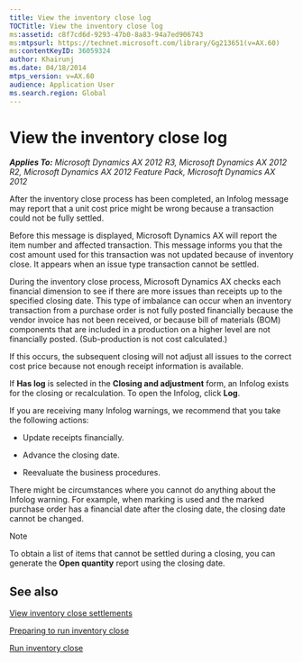 ```yaml
---
title: View the inventory close log
TOCTitle: View the inventory close log
ms:assetid: c8f7cd6d-9293-47b0-8a83-94a7ed906743
ms:mtpsurl: https://technet.microsoft.com/library/Gg213651(v=AX.60)
ms:contentKeyID: 36059324
author: Khairunj
ms.date: 04/18/2014
mtps_version: v=AX.60
audience: Application User
ms.search.region: Global
---
```


# View the inventory close log 


_**Applies To:** Microsoft Dynamics AX 2012 R3, Microsoft Dynamics AX 2012 R2, Microsoft Dynamics AX 2012 Feature Pack, Microsoft Dynamics AX 2012_

After the inventory close process has been completed, an Infolog message may report that a unit cost price might be wrong because a transaction could not be fully settled.

Before this message is displayed, Microsoft Dynamics AX will report the item number and affected transaction. This message informs you that the cost amount used for this transaction was not updated because of inventory close. It appears when an issue type transaction cannot be settled.

During the inventory close process, Microsoft Dynamics AX checks each financial dimension to see if there are more issues than receipts up to the specified closing date. This type of imbalance can occur when an inventory transaction from a purchase order is not fully posted financially because the vendor invoice has not been received, or because bill of materials (BOM) components that are included in a production on a higher level are not financially posted. (Sub-production is not cost calculated.)

If this occurs, the subsequent closing will not adjust all issues to the correct cost price because not enough receipt information is available.

If **Has log** is selected in the **Closing and adjustment** form, an Infolog exists for the closing or recalculation. To open the Infolog, click **Log**.

If you are receiving many Infolog warnings, we recommend that you take the following actions:

  - Update receipts financially.

  - Advance the closing date.

  - Reevaluate the business procedures.

There might be circumstances where you cannot do anything about the Infolog warning. For example, when marking is used and the marked purchase order has a financial date after the closing date, the closing date cannot be changed.


> [!NOTE]
> <P>To obtain a list of items that cannot be settled during a closing, you can generate the <STRONG>Open quantity</STRONG> report using the closing date.</P>



## See also

[View inventory close settlements](view-inventory-close-settlements.md)

[Preparing to run inventory close](preparing-to-run-inventory-close.md)

[Run inventory close](run-inventory-close.md)

  


